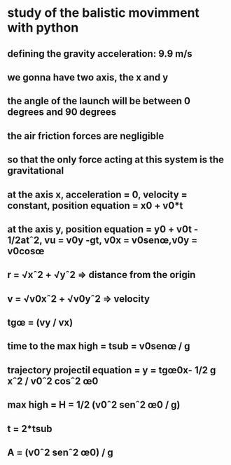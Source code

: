 # study of the balistic movimment with python
## defining the gravity acceleration: 9.9 m/s
## we gonna have two axis, the x and y
## the angle of the launch will be between 0 degrees and 90 degrees
## the air friction forces are negligible
## so that the only force acting at this system is the gravitational
## at the axis x, acceleration = 0, velocity = constant, position equation = x0 + v0*t
## at the axis y, position equation = y0 + v0t - 1/2atˆ2, vu = v0y -gt, v0x = v0senœ,v0y = v0cosœ 
## r = √xˆ2 + √yˆ2 => distance from the origin
## v = √v0xˆ2 + √v0yˆ2 => velocity
## tgœ = (vy / vx)
## time to the max high = tsub = v0senœ / g
## trajectory projectil equation = y = tgœ0x- 1/2 g xˆ2 / v0ˆ2 cosˆ2 œ0 
## max high = H = 1/2 (v0ˆ2 senˆ2 œ0 / g)
## t = 2*tsub
## A = (v0ˆ2 senˆ2 œ0) / g
